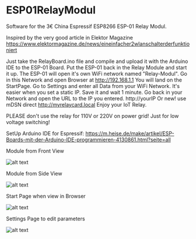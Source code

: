 # ESP01RelayModul
Software for the 3€ China Espressif ESP8266 ESP-01 Relay Modul.

Inspired by the very good article in Elektor Magazine 
https://www.elektormagazine.de/news/eineinfacher2wlanschalterderfunktioniert

Just take the RelayBoard.ino file and compile and upload it with the Arduino IDE to the ESP-01 Board.
Put the ESP-01 back in the Relay Module and start it up.
The ESP-01 will open it's own WiFi network named "Relay-Modul". Go in this Network and open Browser at http://192.168.1.1
You will land on the StartPage. Go to Settings and enter all Data from your WiFi Network.
It's easier when you set a static IP. Save it and wait 1 minute.
Go back in your Network and open the URL to the IP you entered. http://yourIP
Or new! use mDSN direct http://myrelaycard.local
Enjoy your IoT Relay.

PLEASE don't use the relay for 110V or 220V on power grid! Just for low voltage switching!

SetUp Arduino IDE for Espressif: https://m.heise.de/make/artikel/ESP-Boards-mit-der-Arduino-IDE-programmieren-4130861.html?seite=all

Module from Front View

![alt text](https://raw.githubusercontent.com/sschori/ESP01RelayModul/master/images/modul1.jpg)

Module from Side View

![alt text](https://raw.githubusercontent.com/sschori/ESP01RelayModul/master/images/modul2.jpg)

Start Page when view in Browser

![alt text](https://raw.githubusercontent.com/sschori/ESP01RelayModul/master/images/relay.jpg)

Settings Page to edit parameters

![alt text](https://raw.githubusercontent.com/sschori/ESP01RelayModul/master/images/settings.jpg)

